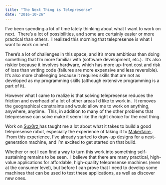 ```yaml
---
title: "The Next Thing is Telepresense"
date: "2016-10-26"
---
```


<div class="content">
<p>I’ve been spending a lot of time lately thinking about what I want to work on
next.  There’s a lot of possibilities, and some are certainly easier or more
practical than others.  I realized this morning that telepresense is what I
want to work on next.</p>
<p>There’s a lot of challenges in this space, and it’s more ambitious than doing
something that I’m more familiar with (software development, etc.).  It’s also
riskier because it involves hardware, which has more up-front cost and risk of
loss than writing code (failures are more expensive and less reversible).
It’s also more challenging because it requires skills that are not as
developed as my programming skills (although extensive programming is a part
of it).</p>
<p>However what I came to realize is that solving telepresense reduces the
friction and overhead of a lot of other areas I’d like to work in.  It removes
the geographical constraints and would allow me to work on anything, anywhere,
anytime.  This, in addition to many of the other problems that telepresense
can solve make it seem like the right choice for the next thing.</p>
<p>Work on <a href="http://jjg.2soc.net/post/sux0rz" target="_blank"> Sux0rz </a> has taught me a lot about
what it takes to build a good telepresense robot, especially the experience of
taking it to <a href="http://jjg.2soc.net/post/makerfaire-
milwaukee-2016" target="_blank"> Makerfaire </a> .  From this experience, I’ve already started to draw-up
designs for a next-generation machine, and I’m excited to get started on that
build.</p>
<p>Whether or not I can find a way to turn this work into something self-
sustaining remains to be seen.  I believe that there are many practical, high-
value applications for affordable, high-quality telepresense machines (even at
the consumer level), but before I can prove that I need to develop some
machines that can be used to test these applications, as well as discover new
ones.</p>
</div>
